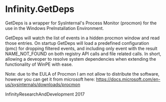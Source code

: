 # Infinity.GetDeps

GetDeps is a wrapper for SysInternal's Process Monitor (procmon) for the use in the Windows PreInstallation Environment.

GetDeps will watch the list of events in a hidden procmon window and read those entries. On startup GetDeps will load a predefined configuration (pmc) for dropping filtered events, and including only event with the result NAME_NOT_FOUND on both registry API calls and file related calls. In short, allowing a deveoper to resolve system dependencies when extending the functionality of WinPE with ease.

Note: due to the EULA of Procmon I am not allow to distribute the software, however you can get it from microsoft here: 
https://docs.microsoft.com/en-us/sysinternals/downloads/procmon


InfinityResearchAndDevelopment 2017
